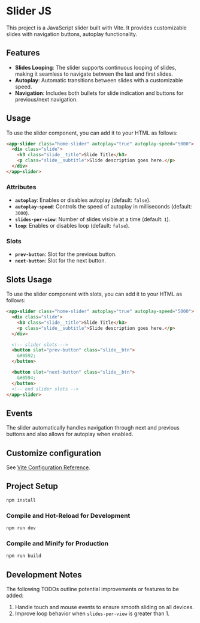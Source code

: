 
# Slider JS

This project is a JavaScript slider built with Vite. It provides customizable slides with navigation buttons, autoplay functionality.

## Features

- **Slides Looping**: The slider supports continuous looping of slides, making it seamless to navigate between the last and first slides.
- **Autoplay**: Automatic transitions between slides with a customizable speed.
- **Navigation**: Includes both bullets for slide indication and buttons for previous/next navigation.

## Usage

To use the slider component, you can add it to your HTML as follows:

```html
<app-slider class="home-slider" autoplay="true" autoplay-speed="5000">
  <div class="slide">
    <h3 class="slide__title">Slide Title</h3>
    <p class="slide__subtitle">Slide description goes here.</p>
  </div>
</app-slider>
```

### Attributes

- **`autoplay`**: Enables or disables autoplay (default: `false`).
- **`autoplay-speed`**: Controls the speed of autoplay in milliseconds (default: `3000`).
- **`slides-per-view`**: Number of slides visible at a time (default: `1`).
- **`loop`**: Enables or disables loop (default: `false`).

### Slots

- **`prev-button`**: Slot for the previous button.
- **`next-button`**: Slot for the next button.

## Slots Usage

To use the slider component with slots, you can add it to your HTML as follows:

```html
<app-slider class="home-slider" autoplay="true" autoplay-speed="5000">
  <div class="slide">
    <h3 class="slide__title">Slide Title</h3>
    <p class="slide__subtitle">Slide description goes here.</p>
  </div>

  <!-- slider slots -->
  <button slot="prev-button" class="slide__btn">
    &#8592;
  </button>

  <button slot="next-button" class="slide__btn">
    &#8594;
  </button>
  <!-- end slider slots -->
</app-slider>
```

## Events

The slider automatically handles navigation through next and previous buttons and also allows for autoplay when enabled.

## Customize configuration

See [Vite Configuration Reference](https://vitejs.dev/config/).

## Project Setup

```sh
npm install
```

### Compile and Hot-Reload for Development

```sh
npm run dev
```

### Compile and Minify for Production

```sh
npm run build
```

## Development Notes

The following TODOs outline potential improvements or features to be added:

1. Handle touch and mouse events to ensure smooth sliding on all devices.
2. Improve loop behavior when `slides-per-view` is greater than 1.
